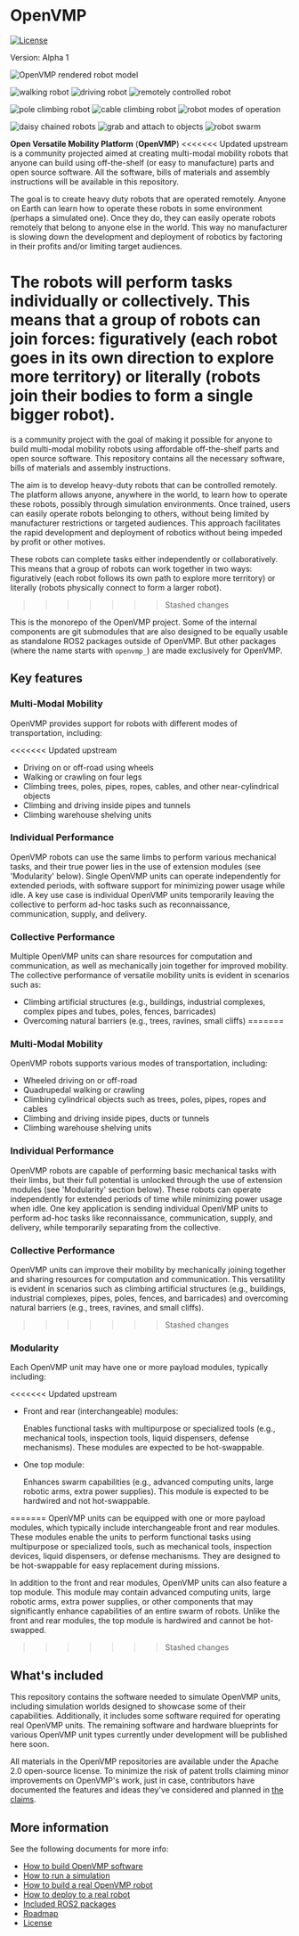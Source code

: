 # OpenVMP

[![License](docs/license.svg)](./LICENSE)

Version: Alpha 1

![OpenVMP rendered robot model](./docs/images/front.png)

![walking robot](./docs/images/walk.png)
![driving robot](./docs/images/drive.png)
![remotely controlled robot](./docs/images/control.png)

![pole climbing robot](./docs/images/hug.png)
![cable climbing robot](./docs/images/hang.png)
![robot modes of operation](./docs/images/modes.png)

![daisy chained robots](./docs/images/chain.png)
![grab and attach to objects](./docs/images/grab.png)
![robot swarm](./docs/images/swarm.png)

**Open Versatile Mobility Platform** (**OpenVMP**)
<<<<<<< Updated upstream
is a community projected aimed at creating multi-modal mobility robots
that anyone can build using off-the-shelf (or easy to manufacture) parts
and open source software. All the software, bills of materials and assembly
instructions will be available in this repository.

The goal is to create heavy duty robots that are operated remotely.
Anyone on Earth can learn how to operate these robots in some environment (perhaps a simulated one).
Once they do, they can easily operate robots remotely that belong to anyone else in the world.
This way no manufacturer is slowing down the development and deployment of
robotics by factoring in their profits and/or limiting target audiences.

The robots will perform tasks individually or collectively. This means that a group of robots can join forces: figuratively (each robot goes in its own direction to explore more territory) or literally (robots join their bodies to form a single bigger robot).
=======
is a community project with the goal of making it possible for anyone
to build multi-modal mobility robots
using affordable off-the-shelf parts and open source software.
This repository contains all the necessary software, bills of materials
and assembly instructions.

The aim is to develop heavy-duty robots that can be controlled remotely.
The platform allows anyone, anywhere in the world, to learn how to
operate these robots, possibly through simulation environments. Once
trained, users can easily operate robots belonging to others, without
being limited by manufacturer restrictions or targeted audiences. This
approach facilitates the rapid development and deployment of robotics
without being impeded by profit or other motives.

These robots can complete tasks either independently or collaboratively.
This means that a group of robots can work together in two ways:
figuratively (each robot follows its own path to explore more territory)
or literally (robots physically connect to form a larger robot).
>>>>>>> Stashed changes

This is the monorepo of the OpenVMP project.
Some of the internal components are git submodules
that are also designed to be equally usable as standalone ROS2 packages
outside of OpenVMP. But other packages (where the name starts with `openvmp_`) are made exclusively for OpenVMP.

## Key features
### Multi-Modal Mobility
OpenVMP provides support for robots with different modes of transportation, including:

<<<<<<< Updated upstream
- Driving on or off-road using wheels
- Walking or crawling on four legs
- Climbing trees, poles, pipes, ropes, cables, and other near-cylindrical objects
- Climbing and driving inside pipes and tunnels
- Climbing warehouse shelving units
### Individual Performance
OpenVMP robots can use the same limbs to perform various mechanical tasks, and their true power lies in the use of extension modules (see 'Modularity' below). Single OpenVMP units can operate independently for extended periods, with software support for minimizing power usage while idle. A key use case is individual OpenVMP units temporarily leaving the collective to perform ad-hoc tasks such as reconnaissance, communication, supply, and delivery.

### Collective Performance
Multiple OpenVMP units can share resources for computation and communication, as well as mechanically join together for improved mobility. The collective performance of versatile mobility units is evident in scenarios such as:

- Climbing artificial structures (e.g., buildings, industrial complexes, complex pipes and tubes, poles, fences, barricades)
- Overcoming natural barriers (e.g., trees, ravines, small cliffs)
=======
### Multi-Modal Mobility

OpenVMP robots supports various modes of transportation, including:

- Wheeled driving on or off-road
- Quadrupedal walking or crawling
- Climbing cylindrical objects such as trees, poles, pipes, ropes and cables
- Climbing and driving inside pipes, ducts or tunnels
- Climbing warehouse shelving units

### Individual Performance

OpenVMP robots are capable of performing basic mechanical tasks with their limbs, but their full potential is unlocked through the use of extension modules (see 'Modularity' section below). These robots can operate independently for extended periods of time while minimizing power usage when idle. One key application is sending individual OpenVMP units to perform ad-hoc tasks like reconnaissance, communication, supply, and delivery, while temporarily separating from the collective.

### Collective Performance

OpenVMP units can improve their mobility by mechanically joining together
and sharing resources for computation and communication. This versatility
is evident in scenarios such as climbing artificial structures (e.g.,
buildings, industrial complexes, pipes, poles, fences, and barricades)
and overcoming natural barriers (e.g., trees, ravines, and small cliffs).
>>>>>>> Stashed changes

### Modularity
Each OpenVMP unit may have one or more payload modules, typically including:

<<<<<<< Updated upstream
- Front and rear (interchangeable) modules:

  Enables functional tasks with multipurpose or specialized tools (e.g., mechanical tools, inspection tools, liquid dispensers, defense mechanisms). These modules are expected to be hot-swappable.

- One top module:

  Enhances swarm capabilities (e.g., advanced computing units, large robotic arms, extra power supplies). This module is expected to be hardwired and not hot-swappable.


=======
OpenVMP units can be equipped with one or more payload modules,
which typically include interchangeable front and rear modules.
These modules enable the units to perform functional tasks using
multipurpose or specialized tools, such as mechanical tools,
inspection devices, liquid dispensers, or defense mechanisms.
They are designed to be hot-swappable for easy replacement
during missions.

In addition to the front and rear modules, OpenVMP units can also feature
a top module. This module may contain advanced computing units,
large robotic arms, extra power supplies, or other components
that may significantly enhance capabilities of an entire swarm of robots.
Unlike the front and rear modules, the top module is hardwired and
cannot be hot-swapped.
>>>>>>> Stashed changes

## What's included

This repository contains the software needed to simulate OpenVMP units,
including simulation worlds designed to showcase some of their
capabilities. Additionally, it includes some software required for
operating real OpenVMP units. The remaining software and hardware
blueprints for various OpenVMP unit types currently under development
will be published here soon.

All materials in the OpenVMP repositories are available under the Apache
2.0 open-source license. To minimize the risk of patent trolls claiming
minor improvements on OpenVMP's work, just in case, contributors have
documented the features and ideas they've considered and planned in
[the claims](docs/Claims.md).

## More information

See the following documents for more info:

- [How to build OpenVMP software](docs/Development.md)
- [How to run a simulation](docs/Simulation.md)
- [How to build a real OpenVMP robot](docs/Hardware.md)
- [How to deploy to a real robot](docs/Deployment.md)
- [Included ROS2 packages](docs/ROS2_packages.md)
- [Roadmap](docs/Roadmap.md)
- [License](docs/License.md)
